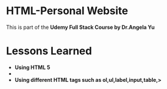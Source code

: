 # HTML-Personal Website
This is part of the <b> Udemy Full Stack Course by Dr.Angela Yu <b>
<h1> Lessons Learned </h1>
<ul>
  <li>Using HTML 5<li>
  <li>Using different HTML tags such as ol,ul,label,input,table,>
</ul>
